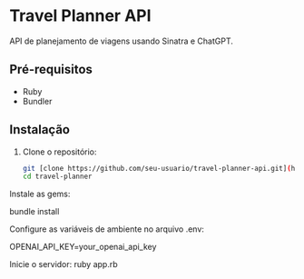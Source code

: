 # Travel Planner API

API de planejamento de viagens usando Sinatra e ChatGPT.

## Pré-requisitos

- Ruby
- Bundler

## Instalação

1. Clone o repositório:
   ```sh
   git [clone https://github.com/seu-usuario/travel-planner-api.git](https://github.com/eduardowanderleyde/trip-planner)
   cd travel-planner
   
Instale as gems:

bundle install

Configure as variáveis de ambiente no arquivo .env:

OPENAI_API_KEY=your_openai_api_key

Inicie o servidor:
ruby app.rb
